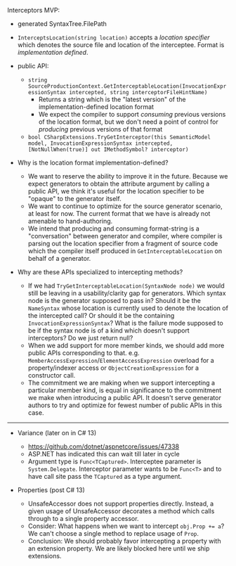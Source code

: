 Interceptors MVP:

- generated SyntaxTree.FilePath
- `InterceptsLocation(string location)` accepts a *location specifier* which denotes the source file and location of the interceptee. Format is *implementation defined*.
- public API:
    - `string SourceProductionContext.GetInterceptableLocation(InvocationExpressionSyntax intercepted, string interceptorFileHintName)`
        - Returns a string which is the "latest version" of the implementation-defined location format
        - We expect the compiler to support *consuming* previous versions of the location format, but we don't need a point of control for *producing* previous versions of that format
    - `bool CSharpExtensions.TryGetInterceptor(this SemanticModel model, InvocationExpressionSyntax intercepted, [NotNullWhen(true)] out IMethodSymbol? interceptor)`

- Why is the location format implementation-defined?
    - We want to reserve the ability to improve it in the future. Because we expect generators to obtain the attribute argument by calling a public API, we think it's useful for the location specifier to be "opaque" to the generator itself.
    - We want to continue to optimize for the source generator scenario, at least for now. The current format that we have is already not amenable to hand-authoring.
    - We intend that producing and consuming format-string is a "conversation" between generator and compiler, where compiler is parsing out the location specifier from a fragment of source code which the compiler itself produced in `GetInterceptableLocation` on behalf of a generator.

- Why are these APIs specialized to intercepting methods?
    - If we had `TryGetInterceptableLocation(SyntaxNode node)` we would still be leaving in a usability/clarity gap for generators. Which syntax node is the generator supposed to pass in? Should it be the `NameSyntax` whose location is currently used to denote the location of the intercepted call? Or should it be the containing `InvocationExpressionSyntax`? What is the failure mode supposed to be if the syntax node is of a kind which doesn't support interceptors? Do we just return null?
    - When we add support for more member kinds, we should add more public APIs corresponding to that. e.g. `MemberAccessExpression`/`ElementAccessExpression` overload for a property/indexer access or `ObjectCreationExpression` for a constructor call.
    - The commitment we are making when we support intercepting a particular member kind, is equal in significance to the commitment we make when introducing a public API. It doesn't serve generator authors to try and optimize for fewest number of public APIs in this case.

-----

- Variance (later on in C# 13)
    - https://github.com/dotnet/aspnetcore/issues/47338
    - ASP.NET has indicated this can wait till later in cycle
    - Argument type is `Func<TCaptured>`. Interceptee parameter is `System.Delegate`. Interceptor parameter wants to be `Func<T>` and to have call site pass the `TCaptured` as a type argument.

- Properties (post C# 13)
    - UnsafeAccessor does not support properties directly. Instead, a given usage of UnsafeAccessor decorates a method which calls through to a single property accessor.
    - Consider: What happens when we want to intercept `obj.Prop += a`? We can't choose a single method to replace usage of `Prop`.
    - Conclusion: We should probably favor intercepting a property with an extension property. We are likely blocked here until we ship extensions.
